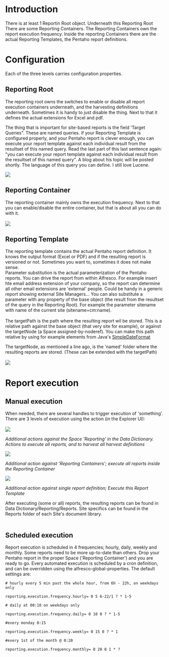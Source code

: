 

# Introduction #
There is at least 1 Reportin Root object. Underneath this Reporting Root There are some Reporting Containers. The Reporting Containers own the report execution frequency. Inside the reporting Containers there are the actual Reporting Templates, the Pentaho report definitions.

# Configuration #
Each of the three levels carries configuration properties.

## Reporting Root ##

The reporting root owns the switches to enable or disable all report execution containers underneath, and the harvesting definitions underneath. Sometimes it is handy to just disable the thing. Next to that it defines the actual extensions for Excel and pdf.

The thing that is important for site-based reports is the field 'Target Queries". These are named queries. if your Reporting Template is configured properly, and your Pentaho report is clever enough, you can execute your report template against each individual result from the resultset of this named query. Read the last part of this last sentence again: "you can execute your report template against each individual result from the resultset of this named query". A blog about his topic will be posted shortly. The language of this query you can define. I still love Lucene.

<img src='http://tpeelen.files.wordpress.com/2013/03/reportingroot1.png'>

<h2>Reporting Container</h2>

The reporting container mainly owns the execution frequency. Next to that you can enable/disable the entire container, but that is about all you can do with it.<br>
<br>
<img src='http://tpeelen.files.wordpress.com/2013/03/reportingroot1.png'>

<h2>Reporting Template</h2>

The reporting template contains the actual Pentaho report definition. It knows the output format (Excel or PDF) and if the resulting report is versioned or not. Sometimes you want to, sometimes it does not make sense.<br>
Parameter substitution is the actual parameterization of the Pentaho reports. You can drive the report from within Alfresco. For example insert hte email address extension of your company, so the report can determine all other email extensions are 'external' people. Could be handy in a generic report showing external Site Managers... You can also substitute a parameter with any property of the base object (the result from the resultset of the query in the Reporting Root). For example the parameter sitename with name of the current site (sitename=cm:name).<br>
<br>
The targetPath is the path where the resulting report wil be stored. This is a relative path against the base object (that very site for example), or against the targetNode (a Space assigned-by-noderef). You can make this path relative by using for example elements from Java's <a href='http://docs.oracle.com/javase/7/docs/api/java/text/SimpleDateFormat.html'>SimpleDateFormat</a>

The targetNode, as mentioned a line ago, is the 'named' folder where the resulting reports are stored. (These can be extended with the targetPath)<br>
<br>
<img src='http://tpeelen.files.wordpress.com/2013/03/reportingtemplate.png'>

<h1>Report execution</h1>

<h2>Manual execution</h2>
When needed, there are several handles to trigger execution of 'something'. There are 3 levels of execution using the action (in the Explorer UI):<br>
<br>
<img src='http://tpeelen.files.wordpress.com/2013/04/explorerreportingrootactions.png'>

<i>Additional actions against the Space 'Reporting' in the Data Dictionary. Actions to execute all reports, and to harvest all harvest definitions</i>

<img src='http://tpeelen.files.wordpress.com/2013/04/explorerreportingcontaineractions.png'>

<i>Additional action against 'Reporting Containers'; execute all reports inside the Reporting Container</i>

<img src='http://tpeelen.files.wordpress.com/2013/04/explorerreporttemplateactions.png'>

<i>Additional action against single report definition; Execute this Report Template</i>

After executing (some or all) reports, the resulting reports can be found in Data Dictionary/Reporting/Reports. Site specifics can be found in the Reports folder of each Site's document library.<br>
<br>
<h2>Scheduled execution</h2>
Report execution is scheduled in 4 frequencies; hourly, daily, weekly and monthly. Some reports need to be more up-to-date than others. Drop your Pentaho report in the proper Space ('Reporting Container') and you are ready to go. Every automated execution is scheduled by a cron definition, and can be overridden using the alfresco-global-properties. The default settings are:<br>
<pre><code># hourly every 5 min past the whole hour, from 6h - 22h, on weekdays only<br>
reporting.execution.frequency.hourly= 0 5 6-22/1 ? * 1-5<br>
# daily at 00:10 on weekdays only<br>
reporting.execution.frequency.daily= 0 10 0 ? * 1-5 <br>
#every monday 0:15<br>
reporting.execution.frequency.weekly= 0 15 0 ? * 1<br>
#every 1st of the month @ 0:20<br>
reporting.execution.frequency.monthly= 0 20 0 1 * ?<br>
</code></pre>